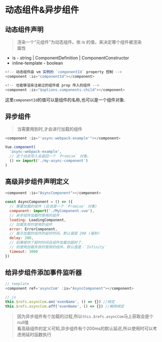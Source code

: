 # 动态组件&异步组件

## 动态组件声明  
> 渲染一个“元组件”为动态组件。依 is 的值，来决定哪个组件被渲染  
属性
* is - string | ComponentDefinition | ComponentConstructor
* inline-template - boolean  

```js
<!-- 动态组件由 vm 实例的 `componentId` property 控制 -->
<component :is="componentId"></component>

<!-- 也能够渲染注册过的组件或 prop 传入的组件 -->
<component :is="$options.components.child"></component>
```

这里`componentId`的值可以是组件的名称,也可以是一个组件对象.

## 异步组件  
> 当需要用到时,才会进行加载的组件
```js
<component :is="'async-webpack-example'"></component>

Vue.component(
  'async-webpack-example',
  // 这个动态导入会返回一个 `Promise` 对象。
  () => import('./my-async-component')
)
```

## 高级异步组件声明定义  

```js
<component :is="AsyncComponent"></component>

const AsyncComponent = () => ({
  // 需要加载的组件 (应该是一个 `Promise` 对象)
  component: import('./MyComponent.vue'),
  // 异步组件加载时使用的组件
  loading: LoadingComponent,
  // 加载失败时使用的组件
  error: ErrorComponent,
  // 展示加载时组件的延时时间。默认值是 200 (毫秒)
  delay: 200,
  // 如果提供了超时时间且组件加载也超时了，
  // 则使用加载失败时使用的组件。默认值是：`Infinity`
  timeout: 3000
})
```

## 给异步组件添加事件监听器  

```js
// template
<component ref='asyncCom' :is="AsyncComponent"></component>

// js
this.$refs.asyncCom.on('evenName', () => {}) //绑定
this.$refs.asyncCom.off('evenName', () => {}) //解除绑定
```

> 因为异步组件有个加载的过程,所以`this.$refs.asyncCom`马上获取会是个null值  
> 看高级组件的定义可知,异步组件有个200ms的默认延迟,所以使用时可以考虑用延时函数执行